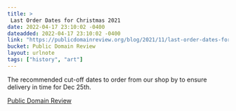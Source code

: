 ```yaml
---
title: > 
 Last Order Dates for Christmas 2021
date: 2022-04-17 23:10:02 -0400
dateadded: 2022-04-17 23:10:02 -0400
link: "https://publicdomainreview.org/blog/2021/11/last-order-dates-for-christmas-2021"
bucket: Public Domain Review
layout: urlnote
tags: ["history", "art"]
--- 
```

The recommended cut-off dates to order from our shop by to ensure delivery in time for Dec 25th.
 <!-- end excerpt --> 
<div class='bucket'><a class='internal-link' href='/buckets/public-domain-review'>Public Domain Review</a></div> 
